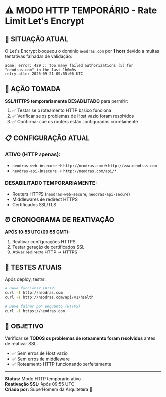 # ⚠️ MODO HTTP TEMPORÁRIO - Rate Limit Let's Encrypt

## 🚨 **SITUAÇÃO ATUAL**

O Let's Encrypt bloqueou o domínio `neodras.com` por **1 hora** devido a muitas tentativas falhadas de validação:

```
acme: error: 429 :: too many failed authorizations (5) for "neodras.com" in the last 1h0m0s
retry after 2025-09-21 09:55:06 UTC
```

## 🎯 **AÇÃO TOMADA**

**SSL/HTTPS temporariamente DESABILITADO** para permitir:
1. ✅ Testar se o roteamento HTTP básico funciona
2. ✅ Verificar se os problemas de Host vazio foram resolvidos
3. ✅ Confirmar que os routers estão configurados corretamente

## 📋 **CONFIGURAÇÃO ATUAL**

### **ATIVO (HTTP apenas):**
- `neodras-web-insecure` → `http://neodras.com` e `http://www.neodras.com`
- `neodras-api-insecure` → `http://neodras.com/api/*`

### **DESABILITADO TEMPORARIAMENTE:**
- Routers HTTPS (`neodras-web-secure`, `neodras-api-secure`)
- Middlewares de redirect HTTPS
- Certificados SSL/TLS

## ⏰ **CRONOGRAMA DE REATIVAÇÃO**

**APÓS 10:55 UTC (09:55 GMT):**
1. Reativar configurações HTTPS
2. Testar geração de certificados SSL
3. Ativar redirects HTTP → HTTPS

## 🧪 **TESTES ATUAIS**

Após deploy, testar:
```bash
# Deve funcionar (HTTP)
curl -I http://neodras.com
curl -I http://neodras.com/api/v1/health

# Deve falhar por enquanto (HTTPS)
curl -I https://neodras.com
```

## 🎯 **OBJETIVO**

Verificar se **TODOS os problemas de roteamento foram resolvidos** antes de reativar SSL:
- ✅ Sem erros de Host vazio
- ✅ Sem erros de middleware
- ✅ Roteamento HTTP funcionando perfeitamente

---
**Status:** Modo HTTP temporário ativo  
**Reativação SSL:** Após 09:55 UTC  
**Criado por:** SuperHomem da Arquitetura 🚀
